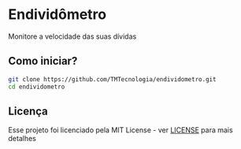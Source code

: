 # Endividômetro

Monitore a velocidade das suas dívidas

## Como iniciar?

```bash
git clone https://github.com/TMTecnologia/endividometro.git
cd endividometro
```

## Licença

Esse projeto foi licenciado pela MIT License - ver [LICENSE](LICENSE) para mais detalhes
